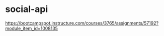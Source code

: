 # social-api

https://bootcampspot.instructure.com/courses/3765/assignments/57192?module_item_id=1008135